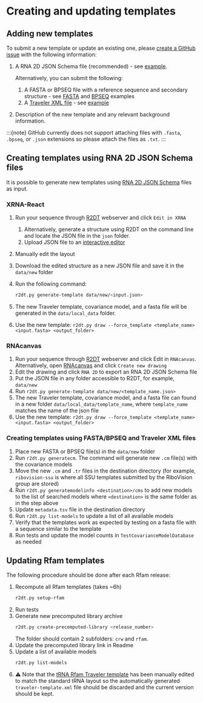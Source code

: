 # Creating and updating templates

## Adding new templates

To submit a new template or update an existing one, please [create a GitHub issue](https://github.com/r2dt-bio/R2DT/issues/new) with the following information:

1. A RNA 2D JSON Schema file (recommended) - see [example](https://github.com/r2dt-bio/R2DT/blob/main/examples/RF02976.json).

    Alternatively, you can submit the following:
    1. A FASTA or BPSEQ file with a reference sequence and secondary structure - see [FASTA](https://github.com/r2dt-bio/R2DT/blob/main/data/rfam/RF00012/RF00012-traveler.fasta) and [BPSEQ](https://github.com/r2dt-bio/R2DT/blob/main/data/ribovision-ssu/bpseq/EC_SSU_3D.bpseq) examples
    1. A [Traveler XML file](https://github.com/cusbg/traveler#traveler-intermediate-format) - see [example](https://github.com/r2dt-bio/R2DT/blob/main/data/rfam/RF00003/traveler-template.xml)

1. Description of the new template and any relevant background information.

:::{note}
GitHub currently does not support attaching files with `.fasta`, `.bpseq`, or `.json` extensions so please attach the files as `.txt`.
:::

## Creating templates using RNA 2D JSON Schema files

It is possible to generate new templates using [RNA 2D JSON Schema](https://github.com/LDWLab/RNA2D-data-schema/) files as input.

### XRNA-React

1. Run your sequence through [R2DT](https://r2dt.bio) webserver and click `Edit in XRNA`
    1. Alternatively, generate a structure using R2DT on the command line and locate the JSON file in the `json` folder.
    1. Upload JSON file to an [interactive editor](https://ldwlab.github.io/XRNA-React)
1. Manually edit the layout
1. Download the edited structure as a new JSON file and save it in the `data/new` folder
1. Run the following command:

    ```bash
    r2dt.py generate-template data/new/<input.json>
    ```

1. The new Traveler template, covariance model, and a fasta file will be generated in the `data/local_data` folder.
1. Use the new template: `r2dt.py draw --force_template <template_name> <input.fasta> <output_folder>`

### RNAcanvas

1. Run your sequence through [R2DT](https://r2dt.bio) webserver and click Edit in `RNAcanvas`. Alternatively, open [RNAcanvas](https://rnacanvas.app) and click `Create new drawing`
1. Edit the drawing and click `RNA 2D` to export an RNA 2D JSON Schema file
1. Put the JSON file in any folder accessible to R2DT, for example, `data/new`
1. Run `r2dt.py generate-template data/new/<template_name.json>`
1. The new Traveler template, covariance model, and a fasta file can found in a new folder `data/local_data/template_name`, where `template_name` matches the name of the json file
1. Use the new template: `r2dt.py draw --force_template <template_name> <input.fasta> <output_folder>`

### Creating templates using FASTA/BPSEQ and Traveler XML files

1. Place new FASTA or BPSEQ file(s) in the `data/new` folder
1. Run `r2dt.py generatecm`. The command will generate new `.cm` file(s) with the covariance models
1. Move the new `.cm` and `.tr` files in the destination directory (for example, `ribovision-ssu` is where all SSU templates submitted by the RiboVision group are stored)
1. Run `r2dt.py generatemodelinfo <destination>/cms` to add new models to the list of searched models where `<destination>` is the same folder as in the step above
1. Update `metadata.tsv` file in the destination directory
1. Run `r2dt.py list-models` to update a list of all available models
1. Verify that the templates work as expected by testing on a fasta file with a sequence similar to the template
1. Run tests and update the model counts in `TestCovarianceModelDatabase` as needed

## Updating Rfam templates

The following procedure should be done after each Rfam release:

1. Recompute all Rfam templates (takes ~6h)
    ```bash
    r2dt.py setup-rfam
    ```
1. Run tests
1. Generate new precomputed library archive
    ```bash
    r2dt.py create-precomputed-library <release_number>
    ```
    The folder should contain 2 subfolders: `crw` and `rfam`.
1. Update the precomputed library link in Readme
1. Update a list of available models
    ```bash
    r2dt.py list-models
    ```
1. ⚠️ Note that the [tRNA Rfam Traveler template](https://github.com/r2dt-bio/R2DT/blob/main/data/rfam/RF00005/traveler-template.xml) has been manually edited to match the standard tRNA layout so the automatically generated `traveler-template.xml` file should be discarded and the current version should be kept.
